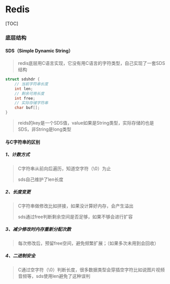 # Redis

[TOC]

### 底层结构

#### SDS（Simple Dynamic String）

>redis底层用C语言实现，它没有用C语言的字符类型，自己实现了一套SDS结构

```c
struct sdshdr {
    // 当前字符串长度
	int len;
    // 剩余可用长度
	int free;
    // 实际存储字符串
	char buf[];
}
```

> reids的key是一个SDS值，value如果是String类型，实际存储的也是SDS，非String是long类型

#### 与C字符串的区别

##### 1、计数方式

>C字符串从前向后遍历，知道空字符（\0）为止
>
>sds自己维护了len长度

##### 2、长度变更

>C字符串做修改比如拼接，如果没计算好内存，会产生溢出
>
>sds通过free判断剩余空间是否足够，如果不够会进行扩容

##### 3、减少修改时内存重新分配次数

> 每次修改后，预留free空间，避免频繁扩展；（如果多次未用到会回收）

##### 4、二进制安全

> C通过空字符（\0）判断长度，很多数据类型会穿插空字符比如说图片视频音频等，sds使用len避免了这种误判
